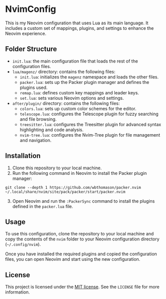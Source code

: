 # NvimConfig

This is my Neovim configuration that uses Lua as its main language. It includes a custom set of mappings, plugins, and settings to enhance the Neovim experience.

## Folder Structure

- `init.lua`: the main configuration file that loads the rest of the configuration files.
- `lua/magenz/` directory: contains the following files:
  - `init.lua`: initializes the `magenz` namespace and loads the other files.
  - `packer.lua`: sets up the Packer plugin manager and defines the plugins used.
  - `remap.lua`: defines custom key mappings and leader keys.
  - `set.lua`: sets various Neovim options and settings.
- `after/plugin/` directory: contains the following files:
  - `colors.lua`: sets up custom color schemes for the editor.
  - `telescope.lua`: configures the Telescope plugin for fuzzy searching and file browsing.
  - `treesitter.lua`: configures the Treesitter plugin for advanced syntax highlighting and code analysis.
  - `nvim-tree.lua`: configures the Nvim-Tree plugin for file management and navigation.

## Installation

1. Clone this repository to your local machine.
2. Run the following command in Neovim to install the Packer plugin manager:
```
git clone --depth 1 https://github.com/wbthomason/packer.nvim
~/.local/share/nvim/site/pack/packer/start/packer.nvim
```

3. Open Neovim and run the `:PackerSync` command to install the plugins defined in the `packer.lua` file.

## Usage

To use this configuration, clone the repository to your local machine and copy the contents of the `nvim` folder to your Neovim configuration directory (`~/.config/nvim`).

Once you have installed the required plugins and copied the configuration files, you can open Neovim and start using the new configuration.

## License

This project is licensed under the [MIT license](https://opensource.org/licenses/MIT). See the `LICENSE` file for more information.